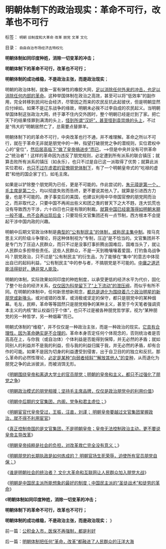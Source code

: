 # 明朝体制下的政治现实：革命不可行，改革也不可行

标签： `明朝` `旧制度和大革命` `改革` `朋党` `文革` `文化` 

目录： `自由自治市场经济去特权化`

**明朝体制如同印度种姓，消除一切变革的冲击；**

**明朝体制下的革命不可行，改革也不可行；**

**明朝体制的成功维稳，不是政治主张，而是政治现实**；

明朝的政治体制，就象一富有弹性的橡胶大网，[足以消除任何外来的冲击，也足以消除任何内部的革命](../../../2013/2/23/“民主进程十年停滞”不是坏事，是好事！.md)。这种举国体制在政治之高效，甚至可以将“低效率”的副作用，完全转移到民间社会经济，尽管因之而来的农民反抗此起彼伏，但是明朝显然应付绰如。如果不是辽东战争的缘故，明朝未必挨不过李自成的农民起义。当明朝举国体制这张政治大网，终于罩不住内交外困时，整个明朝已经是烂到了家。把亡天下的结果怪罪到满清的头上，[怪到所谓“汉奸”，甚至怪到袁崇焕的头上](../../../2008/10/26/明朝必亡！冤杀袁崇焕，也只是小事一桩.md)，不过是“伟大的”明朝居然亡了，总需要点替罪羊。

明朝体制下的的革命不可行，中央改革也行不通，并不难理解。革命之所以不可行，就在于革命无非就是朋党中的一种，指望打破朋党之争的潜规则，实位君权中心的“皇位”，[然后居高临下“做了皇帝搞进步”而已](http://darthvad.blog.sohu.com/187664931.html)，——>但是中央并没有可供革命之“统治者”！这样的革命因为违反了朋党规则，必定遭到所有派系的联合镇压；就算击败所有派系的镇压（如永乐），也只不过是自已这一派取得了优势；就算此派实位君权，[也只不过在虚君的官僚朋党体制下](../../../2013/2/25/明朝的文官集团，内阁，党争和君主虚位.md)，有了一个明朝皇帝式的“吃禄的虚君”和他的国企家丁们，如毛主席。

如果是以铲除整个朋党网为已任，更是不可能的。作此尝试的，[朱元璋是第一个，毛主席是第二个](../../../2012/6/14/法国大革命，文化大革命，民主大革命，信仰大革命.md)，均以彻底失败而告终，更不要说其他人了。就算是引进西方力量，也是不可能的。庚子事变后的美国，也建议利用中华帝国官僚的朋党网而治之，而非取代之，只要中国不再闹出些义和团之类的冒天下之大不韪，连大饥荒也没有导致西方干涉，六十四日也只是有限的制裁。[就算中国已经衰落得如明朝末期一般不堪，也不会再出现后金](../../../2010/5/26/东方大帝国为什么很容易被少数外族征服？.md)；只要现任文官集团还有一点节制，西方根本不会提起干涉中国内政的兴趣。

明朝中后期文官政治体制是[典型的“公有制民主”的体制，或称民主集中制](../../../2013/2/24/愚民被唤醒后，变成暴民发泄，大部分再度昏睡.md)。按马克思主义的阶级斗争理论，将这种体制视为“专制，压迫”是不恰当的。文官集团并不是专门为了压迫人民群众，而只不过是没事打事折腾出国难后，国难当头了，就让人民群众多担带些责任。这些人民群众，不是一天到晚嚷嚷着爱国，打钓鱼岛战争吗？朋党政治，只不过是“公有制民主”的衍生品，为了能够在“集中”的意志中体现出自已的起码利益，“公有制民主”中的参与者，不搞朋党是不可能的。[中庸之道还能活得挺好，确非常人能及](../../../2010/1/13/中庸者不可能是民主人.md)。

明朝的体制，实际效果如同印度的种姓制度，以承受更低的经济水平为代价，固化了整个社会的经济关系，[仅仅因为科举留下了“上下流动”的泄压阀](../../../2009/8/31/专治统制的泄压阀中的农村精英.md)，而似乎有所不同。在明朝的体制中，任何新思想新观念，[都总是退化为围绕着几个政治明星的新朋党或新喙头](../../../2013/2/24/明朝的皇帝和主义，围绕大学士的朋党之争.md)。或对或错的改革，或消极或坚定的保守，都只是朋党中的某种烟幕。毛左，民粹，革命等等固然只是朋党相争的某种主义，甚至于今天笔者强调资本主义的内核“默认权益归于个体”，也只不过是被各种朋党哲学家，视为“某种朋党的另一种哲学，另一种烟幕”而已。

明朝式体制的“维稳”，并不仅仅是一种政治主张，而是一种政治的现实。[它具有合理性，因为革命确实是不合理的](../../../2013/2/24/中共长期稳定地执政，有利中国民主进程；.md)。革命本身否定任何个体观念的，否则统治者是否高高在上，与你我（或自治体）个体利益是否能得到保障，并无必然的矛盾；就如同别人的利益并不是我的利益，但与我的利益归属于我，并无必然的矛盾，却有合作的可能。如果不是因为切身的利益遭受到侵害，出于自卫目的的独立和反抗，那么革命的必然性理论，[必定是某种“向弱者倾斜”“解放其他人”的变种](../../../2013/2/25/明朝政治模式的朋党相援的民粹借用.md)，从而退化为朋党之争的此派彼派，而被消饵无形。

《[明朝围绕皇帝和离退大学士的官员朋党；明朝的皇帝和主义，都只不过强化了朋党之争](../../../2013/2/24/明朝的皇帝和主义，围绕大学士的朋党之争.md)》

《[明朝政治模式的朋党相援；坚持毛主席品牌，仅仅是政治朋党中的利用价值](../../../2013/2/25/明朝政治模式的朋党相援的民粹借用.md)》

《[明朝中后期的文官集团，内阁，党争和君主虚位；](../../../2013/2/25/明朝的文官集团，内阁，党争和君主虚位.md)》

《[明朝宦官代皇帝受过，王振，汪直，刘谨；
明朝皇帝要越过文官集团掌握政治，就不得不利用宦官](../../../2013/2/26/明朝宦官代皇帝受过的忠臣，王振，汪直，刘谨；.md)》

《[真正控制帝国的是文官集团，不是明朝皇帝；皇帝无法控制政治主动，更不要说皇帝主导改革](../../../2013/2/26/明朝是在皇帝“虚位”中运作的官僚帝国；.md)》

《[明朝皇帝纯粹是社会的负担，对改革救亡完全没有意义；](../../../2013/2/26/明朝皇帝纯粹是社会的负担，对改革救亡完全没有意义.md)》

《[明朝朋党的长期执政是如何炼成的？ 明朝官场生死荣辱，迫使所有官员朋党自保；](../../../2013/2/27/明朝朋党的长期执政是如何炼成的？.md)》

《[谁是明朝社会的统治者？ 文化大革命和互联网让人民群众加入朋党大战](../../../2013/2/27/谁是明朝社会的统治者？&nbsp;文化大革命和互联网的朋党大战！.md)》

《[明朝是中国民主派所能想象的最好的制度；中国民主派的“圣徒战术”和徒劳的革命](../../../2013/2/27/明朝是公知所能想象的最好制度，圣徒的战术，徒劳的革命.md)》

《**明朝体制如同印度种姓，消除一切变革的冲击；**

**明朝体制下的革命不可行，改革也不可行；**

**明朝体制的成功维稳，不是政治主张，而是政治现实**； 》

前一篇：[公积金入市，医保不再强制，都是利好](../../../2013/2/27/公积金入市，医保不再强制，都是利好.md)

后一篇：[明朝体制把任何“革命，改革”都融进了人民群众的汪洋大海](../../../2013/2/28/明朝体制把任何“革命，改革”都融进了人民群众的汪洋大海.md)